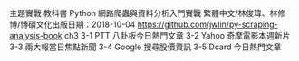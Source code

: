 主題實戰
教科書
Python 網路爬蟲與資料分析入門實戰
繁體中文/林俊瑋、林修博/博碩文化出版日期：2018-10-04
https://github.com/jwlin/py-scraping-analysis-book
ch3
3-1 PTT 八卦板今日熱門文章
3-2 Yahoo 奇摩電影本週新片
3-3 兩大報當日焦點新聞
3-4 Google 搜尋股價資訊
3-5 Dcard 今日熱門文章
